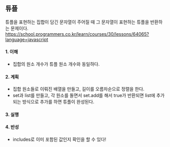 ## 튜플
튜플을 표현하는 집합이 담긴 문자열이 주어질 때 그 문자열이 표현하는 튜플을 반환하는 문제이다.
https://school.programmers.co.kr/learn/courses/30/lessons/64065?language=javascript

#### 1. 이해
- 집합의 원소 개수가 튜플 원소 개수와 동일하다.

#### 2. 계획
- 집합 원소들로 이뤄진 배열을 만들고, 길이를 오름차순으로 정렬을 한다.
- set과 list를 만들고, 각 원소를 돌면서 set.add를 해서 true가 반환되면 list에 추가되는 방식으로 추가를 하면 튜플이 완성된다.

#### 3. 실행

#### 4. 반성
- includes로 이미 포함된 값인지 확인을 할 수 있다!
